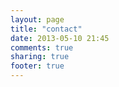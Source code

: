 ```yaml
---
layout: page
title: "contact"
date: 2013-05-10 21:45
comments: true
sharing: true
footer: true
---
```

